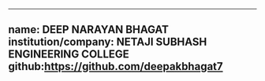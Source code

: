 
---
name: DEEP NARAYAN BHAGAT
institution/company: NETAJI SUBHASH ENGINEERING COLLEGE
github:https://github.com/deepakbhagat7
---
